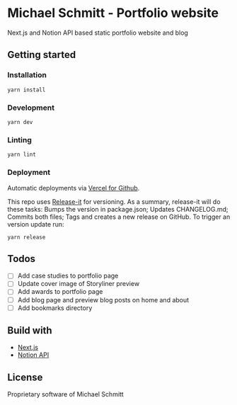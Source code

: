# Michael Schmitt - Portfolio website

Next.js and Notion API based static portfolio website and blog

## Getting started

### Installation

```
yarn install
```

### Development

```
yarn dev
```

### Linting

```
yarn lint
```

### Deployment

Automatic deployments via [Vercel for Github](https://vercel.com/docs/git/vercel-for-github).

This repo uses [Release-it](https://github.com/release-it/release-it) for versioning. As a summary, release-it will do these tasks: Bumps the version in package.json; Updates CHANGELOG.md; Commits both files; Tags and creates a new release on GitHub. To trigger an version update run:

```
yarn release
```

## Todos

- [ ] Add case studies to portfolio page
- [ ] Update cover image of Storyliner preview
- [ ] Add awards to portfolio page
- [ ] Add blog page and preview blog posts on home and about
- [ ] Add bookmarks directory

## Build with

- [Next.js](https://nextjs.org/)
- [Notion API](https://developers.notion.com/)

## License

Proprietary software of Michael Schmitt
